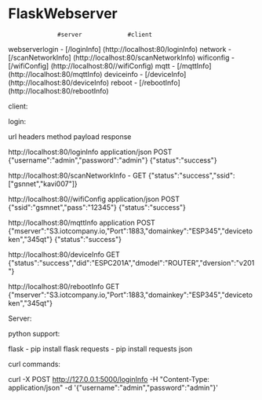 # FlaskWebserver

                  #server             #client

webserverlogin - [/loginInfo]         (http://localhost:80/loginInfo)
network        - [/scanNetworkInfo]   (http://localhost:80/scanNetworkInfo)
wificonfig     - [/wifiConfig]        (http://localhost:80//wifiConfig)
mqtt           - [/mqttInfo]          (http://localhost:80/mqttInfo)
deviceinfo     - [/deviceInfo]        (http://localhost:80/deviceInfo)
reboot         - [/rebootInfo]        (http://localhost:80/rebootInfo)


client:

login:

url                                       headers             method     payload                                              response                                          

http://localhost:80/loginInfo             application/json    POST       {"username":"admin","password":"admin"}           {"status":"success"}

http://localhost:80/scanNetworkInfo       -                   GET                                                          {"status":"success","ssid":["gsnnet","kavi007"]}         

 http://localhost:80//wifiConfig          application/json    POST       {"ssid":"gsmnet","pass":"12345"}                  {"status":"success"}

 http://localhost:80/mqttInfo             application         POST       {"mserver":"S3.iotcompany.io,"Port":1883,"domainkey":"ESP345","devicetoken","345qt"}  {"status":"success"}

http://localhost:80/deviceInfo                                GET                                      {"status":"success","did":"ESPC201A","dmodel":"ROUTER","dversion":"v201"}


http://localhost:80/rebootInfo                                GET       {"mserver":"S3.iotcompany.io,"Port":1883,"domainkey":"ESP345","devicetoken","345qt"}


Server:

python support:

flask       - pip install flask
requests    - pip install requests
json        



curl commands:

curl -X POST http://127.0.0.1:5000/loginInfo  -H "Content-Type: application/json"  -d '{"username":"admin","password":"admin"}'
